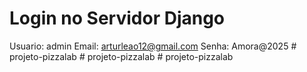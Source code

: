 # Login no Servidor Django

Usuario: admin
Email: arturleao12@gmail.com
Senha: Amora@2025
#   p r o j e t o - p i z z a l a b  
 #   p r o j e t o - p i z z a l a b  
 #   p r o j e t o - p i z z a l a b  
 